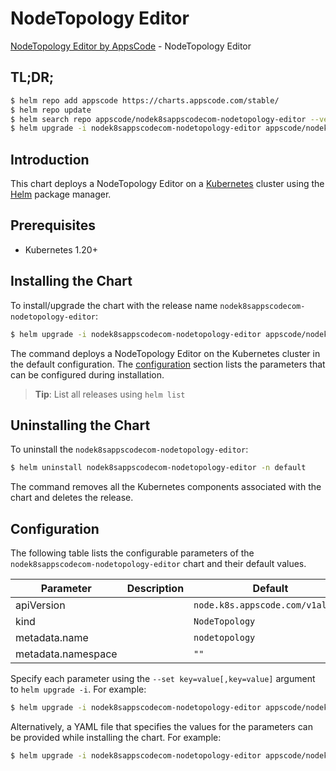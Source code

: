 # NodeTopology Editor

[NodeTopology Editor by AppsCode](https://appscode.com) - NodeTopology Editor

## TL;DR;

```bash
$ helm repo add appscode https://charts.appscode.com/stable/
$ helm repo update
$ helm search repo appscode/nodek8sappscodecom-nodetopology-editor --version=v0.22.0
$ helm upgrade -i nodek8sappscodecom-nodetopology-editor appscode/nodek8sappscodecom-nodetopology-editor -n default --create-namespace --version=v0.22.0
```

## Introduction

This chart deploys a NodeTopology Editor on a [Kubernetes](http://kubernetes.io) cluster using the [Helm](https://helm.sh) package manager.

## Prerequisites

- Kubernetes 1.20+

## Installing the Chart

To install/upgrade the chart with the release name `nodek8sappscodecom-nodetopology-editor`:

```bash
$ helm upgrade -i nodek8sappscodecom-nodetopology-editor appscode/nodek8sappscodecom-nodetopology-editor -n default --create-namespace --version=v0.22.0
```

The command deploys a NodeTopology Editor on the Kubernetes cluster in the default configuration. The [configuration](#configuration) section lists the parameters that can be configured during installation.

> **Tip**: List all releases using `helm list`

## Uninstalling the Chart

To uninstall the `nodek8sappscodecom-nodetopology-editor`:

```bash
$ helm uninstall nodek8sappscodecom-nodetopology-editor -n default
```

The command removes all the Kubernetes components associated with the chart and deletes the release.

## Configuration

The following table lists the configurable parameters of the `nodek8sappscodecom-nodetopology-editor` chart and their default values.

|     Parameter      | Description |                   Default                   |
|--------------------|-------------|---------------------------------------------|
| apiVersion         |             | <code>node.k8s.appscode.com/v1alpha1</code> |
| kind               |             | <code>NodeTopology</code>                   |
| metadata.name      |             | <code>nodetopology</code>                   |
| metadata.namespace |             | <code>""</code>                             |


Specify each parameter using the `--set key=value[,key=value]` argument to `helm upgrade -i`. For example:

```bash
$ helm upgrade -i nodek8sappscodecom-nodetopology-editor appscode/nodek8sappscodecom-nodetopology-editor -n default --create-namespace --version=v0.22.0 --set apiVersion=node.k8s.appscode.com/v1alpha1
```

Alternatively, a YAML file that specifies the values for the parameters can be provided while
installing the chart. For example:

```bash
$ helm upgrade -i nodek8sappscodecom-nodetopology-editor appscode/nodek8sappscodecom-nodetopology-editor -n default --create-namespace --version=v0.22.0 --values values.yaml
```
